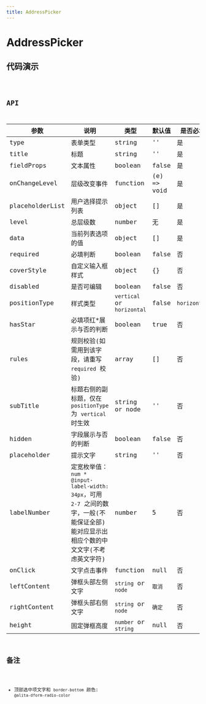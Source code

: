 ```yaml
---
title: AddressPicker
---
```


# AddressPicker

## 代码演示

<code src="./demo/index.tsx" />

## API

| 参数            | 说明                                                                                                                                  | 类型                       | 默认值      | 是否必填     |
| --------------- | ------------------------------------------------------------------------------------------------------------------------------------- | -------------------------- | ----------- | ------------ |
| type            | 表单类型                                                                                                                              | string                     | ''          | 是           |
| title           | 标题                                                                                                                                  | string                     | ''          | 是           |
| fieldProps      | 文本属性                                                                                                                              | boolean                    | false       | 是           |
| onChangeLevel   | 层级改变事件                                                                                                                          | function                   | (e) => void | 是           |
| placeholderList | 用户选择提示列表                                                                                                                      | object                     | []          | 是           |
| level           | 总层级数                                                                                                                              | number                     | 无          | 是           |
| data            | 当前列表选项的值                                                                                                                      | object                     | []          | 是           |
| required        | 必填判断                                                                                                                              | boolean                    | false       | 否           |
| coverStyle      | 自定义输入框样式                                                                                                                      | object                     | {}          | 否           |
| disabled        | 是否可编辑                                                                                                                            | boolean                    | false       | 否           |
| positionType    | 样式类型                                                                                                                              | `vertical` or `horizontal` | false       | `horizontal` |
| hasStar         | 必填项红\*展示与否的判断                                                                                                              | boolean                    | true        | 否           |
| rules           | 规则校验(如需用到该字段，请重写 `required` 校验)                                                                                      | array                      | []          | 否           |
| subTitle        | 标题右侧的副标题，仅在 `positionType` 为 `vertical` 时生效                                                                            | string or node             | ''          | 否           |
| hidden          | 字段展示与否的判断                                                                                                                    | boolean                    | false       | 否           |
| placeholder     | 提示文字                                                                                                                              | string                     | ''          | 否           |
| labelNumber     | 定宽枚举值：`num * @input-label-width: 34px`，可用 `2-7` 之间的数字，一般(不能保证全部)能对应显示出相应个数的中文文字(不考虑英文字符) | number                     | 5           | 否           |
| onClick         | 文字点击事件                                                                                                                          | function                   | null        | 否           |
| leftContent     | 弹框头部左侧文字                                                                                                                      | `string` or `node`         | `取消`      | 否           |
| rightContent    | 弹框头部右侧文字                                                                                                                      | `string` or `node`         | `确定`      | 否           |
| height          | 固定弹框高度                                                                                                                          | `number` or `string`       | null        | 否           |


## 备注

- 顶部选中项文字和 `border-bottom` 颜色: `@alita-dform-radio-color`

